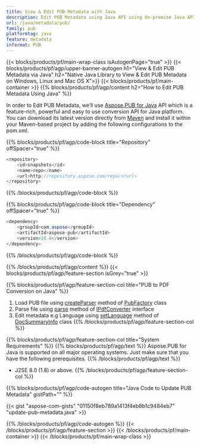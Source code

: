 ```yaml
---
title: View & Edit PUB Metadata with Java 
description: Edit PUB Metadata using Java API using On-premise Java API
url: /java/metadata/pub/
family: pub
platformtag: java
feature: metadata
informat: PUB
---
```


{{< blocks/products/pf/main-wrap-class isAutogenPage="true" >}}
{{< blocks/products/pf/agp/upper-banner-autogen h1="View & Edit PUB Metadata via Java" h2="Native Java Library to View & Edit PUB Metadata on Windows, Linux and Mac OS X">}}
{{< blocks/products/pf/main-container >}}
{{% blocks/products/pf/agp/content h2="How to Edit PUB Metadata Using Java" %}}

In order to Edit PUB Metadata, we’ll use <a href="https://products.aspose.com/pub/java">Aspose.PUB for Java</a> API which is a feature-rich, powerful and easy to use conversion API for Java platform. You can download its latest version directly from <a href="https://repository.aspose.com/webapp/#/artifacts/browse/tree/General/repo/com/aspose/aspose-pub">Maven</a> and install it within your Maven-based project by adding the following configurations to the pom.xml.

{{% blocks/products/pf/agp/code-block title="Repository" offSpacer="true" %}}

```cs
<repository>
    <id>snapshots</id>
    <name>repo</name>
    <url>http://repository.aspose.com/repo/</url>
</repository>
```

{{% /blocks/products/pf/agp/code-block %}}

{{% blocks/products/pf/agp/code-block title="Dependency" offSpacer="true" %}}

```cs
<dependency>
    <groupId>com.aspose</groupId>
    <artifactId>aspose-pub</artifactId>
    <version>20.8</version>
</dependency>
```

{{% /blocks/products/pf/agp/code-block %}}

{{% /blocks/products/pf/agp/content %}}
{{< blocks/products/pf/agp/feature-section isGrey="true" >}}

{{% blocks/products/pf/agp/feature-section-col title="PUB to PDF Conversion on Java" %}}
1. Load PUB file using [createParser](https://apireference.aspose.com/pub/java/com.aspose.pub/PubFactory#createParser-java.lang.String-) method of [PubFactory](https://apireference.aspose.com/pub/java/com.aspose.pub/PubFactory) class
2. Parse file using [parse](https://apireference.aspose.com/pub/java/com.aspose.pub/IPubParser#parse--) method of [IPdfConverter](https://apireference.aspose.com/pub/java/com.aspose.pub/IPubParser) interface
3. Edit metadata e.g Language using [setLanguage](https://apireference.aspose.com/pub/java/com.aspose.pub/DocSummaryInfo#setLanguage-java.lang.String-) method of [DocSummaryInfo](https://apireference.aspose.com/pub/java/com.aspose.pub/DocSummaryInfo) class 
{{% /blocks/products/pf/agp/feature-section-col %}}

{{% blocks/products/pf/agp/feature-section-col title="System Requirements" %}}
{{% blocks/products/pf/agp/text %}}
Aspose.PUB for Java is supported on all major operating systems. Just make sure that you have the following prerequisites.
{{% /blocks/products/pf/agp/text %}}
- J2SE 8.0 (1.8) or above.
{{% /blocks/products/pf/agp/feature-section-col %}}

{{% blocks/products/pf/agp/code-autogen title="Java Code to Update PUB Metadata" gistPath="" %}}

{{< gist "aspose-com-gists" "01150f8eb789a1413f4eb8b1c9484eb7" "update-pub-metadata.java" >}}

{{% /blocks/products/pf/agp/code-autogen %}}
{{< /blocks/products/pf/agp/feature-section >}}
{{< /blocks/products/pf/main-container >}}
{{< /blocks/products/pf/main-wrap-class >}}